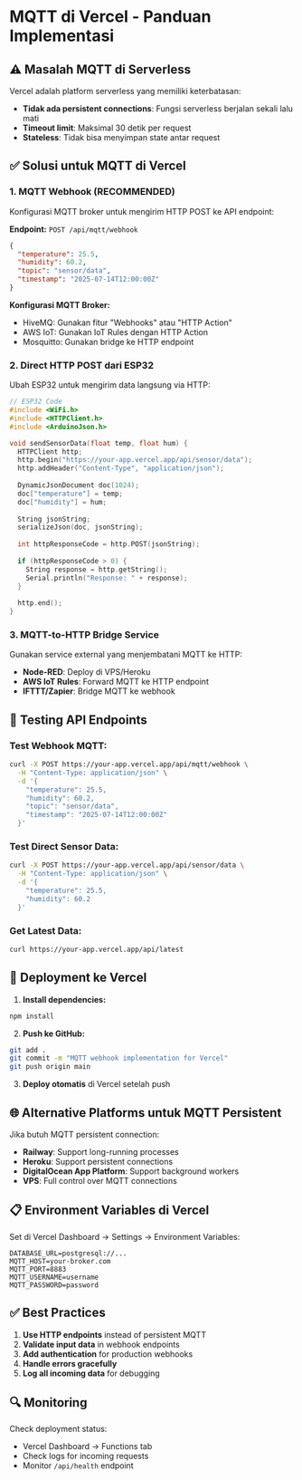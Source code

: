 # MQTT di Vercel - Panduan Implementasi

## ⚠️ Masalah MQTT di Serverless

Vercel adalah platform serverless yang memiliki keterbatasan:
- **Tidak ada persistent connections**: Fungsi serverless berjalan sekali lalu mati
- **Timeout limit**: Maksimal 30 detik per request
- **Stateless**: Tidak bisa menyimpan state antar request

## ✅ Solusi untuk MQTT di Vercel

### 1. MQTT Webhook (RECOMMENDED)
Konfigurasi MQTT broker untuk mengirim HTTP POST ke API endpoint:

**Endpoint:** `POST /api/mqtt/webhook`

```json
{
  "temperature": 25.5,
  "humidity": 60.2,
  "topic": "sensor/data",
  "timestamp": "2025-07-14T12:00:00Z"
}
```

**Konfigurasi MQTT Broker:**
- HiveMQ: Gunakan fitur "Webhooks" atau "HTTP Action"
- AWS IoT: Gunakan IoT Rules dengan HTTP Action
- Mosquitto: Gunakan bridge ke HTTP endpoint

### 2. Direct HTTP POST dari ESP32
Ubah ESP32 untuk mengirim data langsung via HTTP:

```cpp
// ESP32 Code
#include <WiFi.h>
#include <HTTPClient.h>
#include <ArduinoJson.h>

void sendSensorData(float temp, float hum) {
  HTTPClient http;
  http.begin("https://your-app.vercel.app/api/sensor/data");
  http.addHeader("Content-Type", "application/json");
  
  DynamicJsonDocument doc(1024);
  doc["temperature"] = temp;
  doc["humidity"] = hum;
  
  String jsonString;
  serializeJson(doc, jsonString);
  
  int httpResponseCode = http.POST(jsonString);
  
  if (httpResponseCode > 0) {
    String response = http.getString();
    Serial.println("Response: " + response);
  }
  
  http.end();
}
```

### 3. MQTT-to-HTTP Bridge Service
Gunakan service external yang menjembatani MQTT ke HTTP:
- **Node-RED**: Deploy di VPS/Heroku
- **AWS IoT Rules**: Forward MQTT ke HTTP endpoint
- **IFTTT/Zapier**: Bridge MQTT ke webhook

## 🚀 Testing API Endpoints

### Test Webhook MQTT:
```bash
curl -X POST https://your-app.vercel.app/api/mqtt/webhook \
  -H "Content-Type: application/json" \
  -d '{
    "temperature": 25.5,
    "humidity": 60.2,
    "topic": "sensor/data",
    "timestamp": "2025-07-14T12:00:00Z"
  }'
```

### Test Direct Sensor Data:
```bash
curl -X POST https://your-app.vercel.app/api/sensor/data \
  -H "Content-Type: application/json" \
  -d '{
    "temperature": 25.5,
    "humidity": 60.2
  }'
```

### Get Latest Data:
```bash
curl https://your-app.vercel.app/api/latest
```

## 🔧 Deployment ke Vercel

1. **Install dependencies:**
```bash
npm install
```

2. **Push ke GitHub:**
```bash
git add .
git commit -m "MQTT webhook implementation for Vercel"
git push origin main
```

3. **Deploy otomatis** di Vercel setelah push

## 🌐 Alternative Platforms untuk MQTT Persistent

Jika butuh MQTT persistent connection:
- **Railway**: Support long-running processes
- **Heroku**: Support persistent connections
- **DigitalOcean App Platform**: Support background workers
- **VPS**: Full control over MQTT connections

## 📋 Environment Variables di Vercel

Set di Vercel Dashboard → Settings → Environment Variables:
```
DATABASE_URL=postgresql://...
MQTT_HOST=your-broker.com
MQTT_PORT=8883
MQTT_USERNAME=username
MQTT_PASSWORD=password
```

## ✅ Best Practices

1. **Use HTTP endpoints** instead of persistent MQTT
2. **Validate input data** in webhook endpoints
3. **Add authentication** for production webhooks
4. **Handle errors gracefully**
5. **Log all incoming data** for debugging

## 🔍 Monitoring

Check deployment status:
- Vercel Dashboard → Functions tab
- Check logs for incoming requests
- Monitor `/api/health` endpoint

